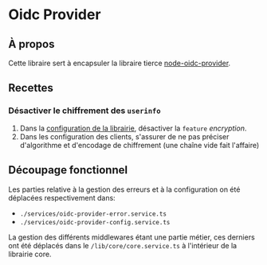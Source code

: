 # Oidc Provider

## À propos

Cette libraire sert à encapsuler la libraire tierce [node-oidc-provider](https://github.com/panva/node-oidc-provider).

## Recettes

### Désactiver le chiffrement des `userinfo`

1. Dans la [configuration de la librairie](src/dto/oidc-provider-config.dto.ts), désactiver la `feature` _encryption_.
1. Dans les configuration des clients, s'assurer de ne pas préciser d'algorithme et d'encodage de chiffrement (une chaîne vide fait l'affaire)

## Découpage fonctionnel

Les parties relative à la gestion des erreurs et à la configuration on été déplacées respectivement dans:

- `./services/oidc-provider-error.service.ts`
- `./services/oidc-provider-config.service.ts`

La gestion des différents middlewares étant une partie métier, ces derniers ont été déplacés dans le `/lib/core/core.service.ts` à l'intérieur de la librairie core.
